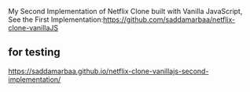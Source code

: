 My Second Implementation of Netflix Clone built with Vanilla JavaScript, 
See the First Implementation:https://github.com/saddamarbaa/netflix-clone-vanillaJS

## for testing
https://saddamarbaa.github.io/netflix-clone-vanillajs-second-implementation/
